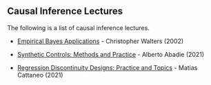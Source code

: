 ## Causal Inference Lectures

The following is a list of causal inference lectures.

- [Empirical Bayes Applications](https://www.youtube.com/watch?v=SdWt8xAAF_4) - Christopher Walters (2002)

- [Synthetic Controls: Methods and Practice](https://www.youtube.com/watch?v=oDNaOpNK6G4) - Alberto Abadie (2021)

- [Regression Discontinuity Designs: Practice and Topics](https://www.youtube.com/watch?v=bFNUeTXOnQ4) - Matias Cattaneo (2021)
